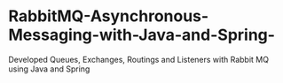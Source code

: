 # RabbitMQ-Asynchronous-Messaging-with-Java-and-Spring-
Developed Queues, Exchanges, Routings and Listeners with Rabbit MQ using Java and Spring
